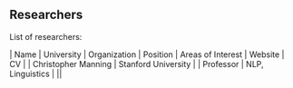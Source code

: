 ## Researchers

List of researchers: 

| Name | University | Organization | Position | Areas of Interest | Website | CV |
| Christopher Manning | Stanford University | | Professor | NLP, Linguistics | ||

